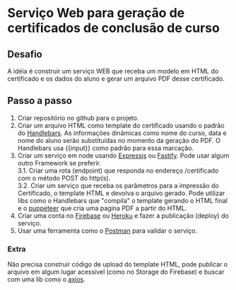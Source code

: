 # Serviço Web para geração de certificados de conclusão de curso

## Desafio
A idéia é construir um serviço WEB que receba um modelo em HTML do certificado e os dados do aluno e gerar um arquivo PDF desse certificado.

## Passo a passo

1.  Criar repositório no github para o projeto.
2.  Criar um arquivo HTML como template do certificado usando o padrão do [Handlebars](https://handlebarsjs.com/). As informações dinâmicas como nome do curso, data e nome do aluno serão substituídas no momento da geração do PDF. O Handlebars usa {{input}} como padrão para essa marcação.
3.  Criar um serviço em node usando [Expressjs](https://expressjs.com/) ou [Fastify](https://www.fastify.io/docs/latest/). Pode usar algum outro Framework se preferir.  
3.1.  Criar uma rota (endpoint) que responda no endereço /certificado com o método POST do http(s).  
3.2.  Criar um serviço que receba os parâmetros para a impressão do Certificado, o template HTML e devolva o arquivo gerado. Pode utilizar libs como o Handlebars que "compila" o template gerando o HTML final e o [puppeteer](https://github.com/puppeteer/puppeteer) que cria uma pagina PDF a partir do HTML.  
4.  Criar uma conta no [Firebase](https://firebase.google.com/) ou [Heroku](https://www.heroku.com/) e fazer a publicação (deploy) do serviço.
5. Usar uma ferramenta como o [Postman](https://www.postman.com/) para validar o serviço.

### Extra
Não precisa construir código de upload do template HTML, pode publicar o arquivo em algum lugar acessível (como no Storage do Firebase) e buscar com uma lib como o [axios](https://github.com/axios/axios).
